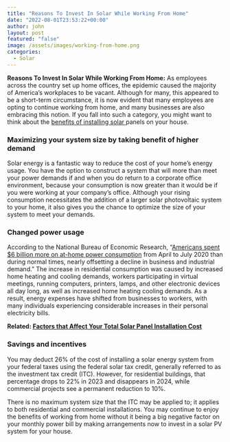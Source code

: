 ```yaml
---
title: "Reasons To Invest In Solar While Working From Home"
date: "2022-08-01T23:53:22+00:00"
author: john
layout: post
featured: "false"
image: /assets/images/working-from-home.png
categories:
  - Solar
---
```


**Reasons To Invest In Solar While Working From Home:** As employees across the country set up home offices, the epidemic caused the majority of America’s workplaces to be vacant. Although for many, this appeared to be a short-term circumstance, it is now evident that many employees are opting to continue working from home, and many businesses are also embracing this notion. If you fall into such a category, you might want to think about the [benefits of installing solar ](/top-benefits-of-installing-solar-panels-on-your-home/)panels on your house.

### **Maximizing your system size by taking benefit of higher demand**

Solar energy is a fantastic way to reduce the cost of your home’s energy usage. You have the option to construct a system that will more than meet your power demands if and when you do return to a corporate office environment, because your consumption is now greater than it would be if you were working at your company’s office. Although your rising consumption necessitates the addition of a larger solar photovoltaic system to your home, it also gives you the chance to optimize the size of your system to meet your demands.
 
### **Changed power usage**

According to the National Bureau of Economic Research, “[Americans spent $6 billion more on at-home power consumption](https://www.nber.org/digest-202012/working-homes-impact-electricity-use-pandemic) from April to July 2020 than during normal times, nearly offsetting a decline in business and industrial demand.” The increase in residential consumption was caused by increased home heating and cooling demands, workers participating in virtual meetings, running computers, printers, lamps, and other electronic devices all day long, as well as increased home heating cooling demands. As a result, energy expenses have shifted from businesses to workers, with many individuals experiencing considerable increases in their personal electricity bills.

**Related: [Factors that Affect Your Total Solar Panel Installation Cost](/factors-that-affect-your-total-solar-panel-installation-cost/)**

### **Savings and incentives**

You may deduct 26% of the cost of installing a solar energy system from your federal taxes using the federal solar tax credit, generally referred to as the investment tax credit (ITC). However, for residential buildings, that percentage drops to 22% in 2023 and disappears in 2024, while commercial projects see a permanent reduction to 10%.

There is no maximum system size that the ITC may be applied to; it applies to both residential and commercial installations. You may continue to enjoy the benefits of working from home without it being a big negative factor on your monthly power bill by making arrangements now to invest in a solar PV system for your house.
